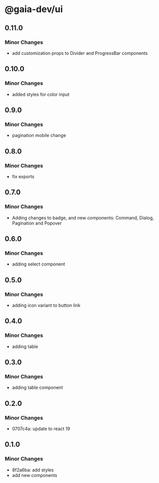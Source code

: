 # @gaia-dev/ui

## 0.11.0

### Minor Changes

- add customization props to Divider and ProgressBar components

## 0.10.0

### Minor Changes

- added styles for color input

## 0.9.0

### Minor Changes

- pagination mobile change

## 0.8.0

### Minor Changes

- fix exports

## 0.7.0

### Minor Changes

- Adding changes to badge, and new components: Command, Dialog, Pagination and Popover

## 0.6.0

### Minor Changes

- adding select component

## 0.5.0

### Minor Changes

- adding icon variant to button link

## 0.4.0

### Minor Changes

- adding table

## 0.3.0

### Minor Changes

- adding table component

## 0.2.0

### Minor Changes

- 0707c4a: update to react 19

## 0.1.0

### Minor Changes

- 8f2a6ba: add styles
- add new components

